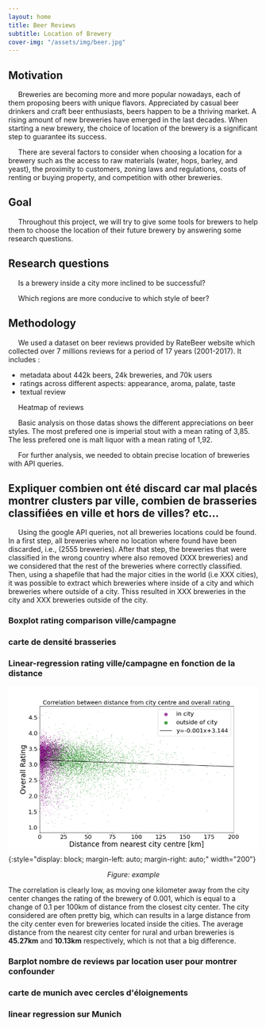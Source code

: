 ```yaml
---
layout: home
title: Beer Reviews
subtitle: Location of Brewery
cover-img: "/assets/img/beer.jpg"
---
```


## Motivation

&nbsp;&nbsp;&nbsp;&nbsp; Breweries are becoming more and more popular nowadays, each of them proposing beers with unique flavors. Appreciated by casual beer drinkers and craft beer enthusiasts, beers happen to be a thriving market. A rising amount of new breweries have emerged in the last decades. When starting a new brewery, the choice of location of the brewery is a significant step to guarantee its success.  

&nbsp;&nbsp;&nbsp;&nbsp; There are several factors to consider when choosing a location for a brewery such as the access to raw materials (water, hops, barley, and yeast), the proximity to customers, zoning laws and regulations, costs of renting or buying property, and competition with other breweries.  

## Goal

&nbsp;&nbsp;&nbsp;&nbsp; Throughout this project, we will try to give some tools for brewers to help them to choose the location of their future brewery by answering some research questions.

## Research questions

&nbsp;&nbsp;&nbsp;&nbsp; Is a brewery inside a city more inclined to be successful?

&nbsp;&nbsp;&nbsp;&nbsp; Which regions are more conducive to which style of beer?

## Methodology

&nbsp;&nbsp;&nbsp;&nbsp; We used a dataset on beer reviews provided by RateBeer website which collected over 7 millions reviews for a period of 17 years (2001-2017). It includes :
- metadata about 442k beers, 24k breweries, and 70k users
- ratings across different aspects: appearance, aroma, palate, taste
- textual review

&nbsp;&nbsp;&nbsp;&nbsp; Heatmap of reviews

<div class="flourish-embed flourish-heatmap" data-src="visualisation/12245524"><script src="https://public.flourish.studio/resources/embed.js"></script></div>

&nbsp;&nbsp;&nbsp;&nbsp; Basic analysis on those datas shows the different appreciations on beer styles. The most prefered one is imperial stout with a mean rating of 3,85. The less prefered one is malt liquor with a mean rating of 1,92.

<div class="flourish-embed flourish-chart" data-src="visualisation/12232997"><script src="https://public.flourish.studio/resources/embed.js"></script></div>

&nbsp;&nbsp;&nbsp;&nbsp; For further analysis, we needed to obtain precise location of breweries with API queries. 

<div class="flourish-embed flourish-map" data-src="visualisation/12249019"><script src="https://public.flourish.studio/resources/embed.js"></script></div>

## Expliquer combien ont été discard car mal placés montrer clusters par ville, combien de brasseries classifiées en ville et hors de villes? etc… 
&nbsp;&nbsp;&nbsp;&nbsp; Using the google API queries, not all breweries locations could be found. In a first step, all breweries where no location where found have been discarded, i.e., (2555 breweries). After that step, the breweries that were classified in the wrong country where also removed (XXX breweries) and we considered that the rest of the breweries where correctly classified. Then, using a shapefile that had the major cities in the world (i.e XXX cities), it was possible to extract which breweries where inside of a city and which breweries where outside of a city. Thiss resulted in XXX breweries in the city and XXX breweries outside of the city.



### Boxplot rating comparison ville/campagne



### carte de densité brasseries

### Linear-regression rating ville/campagne en fonction de la distance
![ Image description ](./images/Correlation_city_center_rating.png){:style="display: block; margin-left: auto; margin-right: auto;" width="200"}
<center><i>Figure: example</i></center>

The correlation is clearly low, as moving one kilometer away from the city center changes the rating of the brewery of 0.001, which is equal to a change of 0.1 per 100km of distance from the closest city center. The city considered are often pretty big, which can results in a large distance from the city center even for breweries located inside the cities. The average distance from the nearest city center for rural and urban breweries is **45.27km** and **10.13km** respectively, which is not that a big difference.  


### Barplot nombre de reviews par location user pour montrer confounder

### carte de munich avec cercles d'éloignements
### linear regression sur Munich

